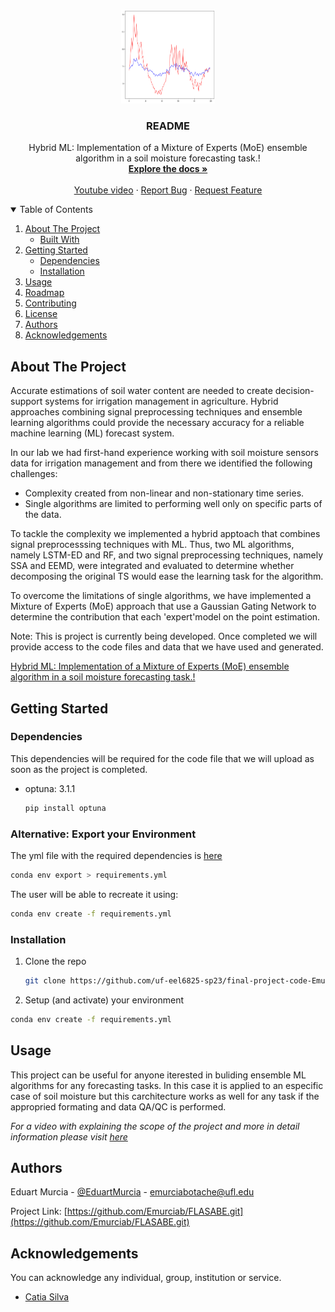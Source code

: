 <!-- PROJECT LOGO -->
<br />
<p align="center">
  <a href="https://github.com/Emurciab/FLASABE.git">
    <img src="Test Forecast S7 EEMD.png" alt="Logo" width="150" height="150">
  </a>

  <h3 align="center">README</h3>

  <p align="center">
    Hybrid ML: Implementation of a Mixture of Experts (MoE) ensemble algorithm in a soil moisture forecasting task.!
    <br />
    <a href="https://github.com/Emurciab/FLASABE.git"><strong>Explore the docs »</strong></a>
    <br />
    <br />
    <a href="https://youtu.be/WE8JMwTLO60"> Youtube video</a>
    ·
    <a href="https://github.com/Emurciab/FLASABE.git">Report Bug</a>
    ·
    <a href="https://github.com/Emurciab/FLASABE.git">Request Feature</a>
  </p>
</p>



<!-- TABLE OF CONTENTS -->
<details open="open">
  <summary>Table of Contents</summary>
  <ol>
    <li>
      <a href="#about-the-project">About The Project</a>
      <ul>
        <li><a href="#built-with">Built With</a></li>
      </ul>
    </li>
    <li>
      <a href="#getting-started">Getting Started</a>
      <ul>
        <li><a href="#dependencies">Dependencies</a></li>
        <li><a href="#installation">Installation</a></li>
      </ul>
    </li>
    <li><a href="#usage">Usage</a></li>
    <li><a href="#roadmap">Roadmap</a></li>
    <li><a href="#contributing">Contributing</a></li>
    <li><a href="#license">License</a></li>
    <li><a href="#authors">Authors</a></li>
    <li><a href="#acknowledgements">Acknowledgements</a></li>
  </ol>
</details>



<!-- ABOUT THE PROJECT -->
## About The Project


Accurate estimations of soil water content are needed to create decision-support systems for irrigation management in agriculture. Hybrid approaches combining signal preprocessing techniques and ensemble learning algorithms could provide the necessary accuracy for a reliable machine learning (ML) forecast system.

In our lab we had first-hand experience working with soil moisture sensors data for irrigation management and from there we identified the following challenges:
 
- Complexity created from non-linear and non-stationary time series.
- Single algorithms are limited to performing well only on specific parts of the data. 

To tackle the complexity we implemented a hybrid apptoach that combines signal preprocesssing techniques with ML. Thus, two ML algorithms, namely LSTM-ED and RF, and two signal preprocessing techniques, namely SSA and EEMD, were integrated and evaluated to determine whether decomposing the original TS would ease the learning task for the algorithm.

To overcome the limitations of single algorithms, we have implemented a Mixture of Experts (MoE) approach that use a Gaussian Gating Network to determine the contribution that each 'expert'model on the point estimation.

Note: This is project is currently being developed. Once completed we will provide access to the code files and data that we have used and generated.

[Hybrid ML: Implementation of a Mixture of Experts (MoE) ensemble algorithm in a soil moisture forecasting task.!](https://github.com/Emurciab/FLASABE.git)



<!-- GETTING STARTED -->
## Getting Started

### Dependencies

This dependencies will be required for the code file that we will upload as soon as the project is completed.

* optuna: 3.1.1
  ```sh
  pip install optuna
  ```

### Alternative: Export your Environment

The yml file with the required dependencies is [here](https://github.com/uf-eel6825-sp23/final-project-code-Emurciab/requirements.yml)

  ```sh
  conda env export > requirements.yml
  ```

The user will be able to recreate it using:

  ```sh
  conda env create -f requirements.yml
  ```

### Installation

1. Clone the repo
   ```sh
   git clone https://github.com/uf-eel6825-sp23/final-project-code-Emurciab
   ```
2. Setup (and activate) your environment
  ```sh
  conda env create -f requirements.yml
  ```

<!-- USAGE EXAMPLES -->
## Usage

This project can be useful for anyone iterested in buliding ensemble ML algorithms for any forecasting tasks. In this case it is applied to an especific case of soil moisture but this carchitecture works as well for any task if the appropried formating and data QA/QC is performed.


_For a video with explaining the scope of the  project and more in detail information please visit [here](https://youtu.be/WE8JMwTLO60)_



<!-- Authors -->
## Authors

Eduart Murcia - [@EduartMurcia](https://twitter.com/EduartMurcia) - emurciabotache@ufl.edu

Project Link: [https://github.com/Emurciab/FLASABE.git](https://github.com/Emurciab/FLASABE.git)


<!-- ACKNOWLEDGEMENTS -->
## Acknowledgements

You can acknowledge any individual, group, institution or service.
* [Catia Silva](https://faculty.eng.ufl.edu/catia-silva/)

